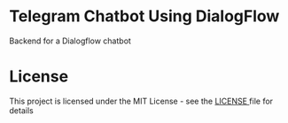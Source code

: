 # Telegram Chatbot Using DialogFlow
Backend for a Dialogflow chatbot

# License 
<p> This project is licensed under the MIT License - see the <a href=./LICENSE> LICENSE </a> file for details </p>
